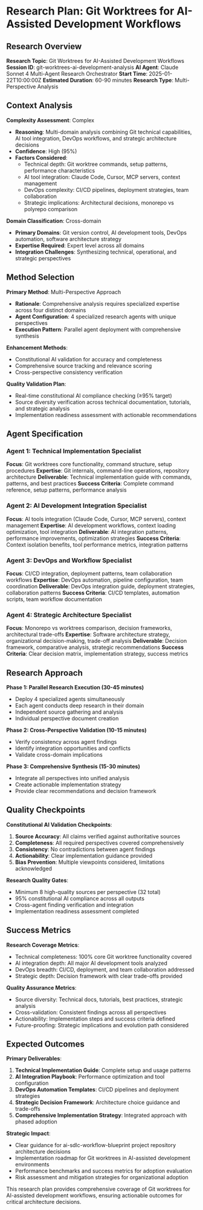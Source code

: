 # Research Plan: Git Worktrees for AI-Assisted Development Workflows

## Research Overview

**Research Topic**: Git Worktrees for AI-Assisted Development Workflows
**Session ID**: git-worktrees-ai-development-analysis
**AI Agent**: Claude Sonnet 4 Multi-Agent Research Orchestrator
**Start Time**: 2025-01-22T10:00:00Z
**Estimated Duration**: 60-90 minutes
**Research Type**: Multi-Perspective Analysis

## Context Analysis

**Complexity Assessment**: Complex
- **Reasoning**: Multi-domain analysis combining Git technical capabilities, AI tool integration, DevOps workflows, and strategic architecture decisions
- **Confidence**: High (95%)
- **Factors Considered**:
  - Technical depth: Git worktree commands, setup patterns, performance characteristics
  - AI tool integration: Claude Code, Cursor, MCP servers, context management
  - DevOps complexity: CI/CD pipelines, deployment strategies, team collaboration
  - Strategic implications: Architectural decisions, monorepo vs polyrepo comparison

**Domain Classification**: Cross-domain
- **Primary Domains**: Git version control, AI development tools, DevOps automation, software architecture strategy
- **Expertise Required**: Expert level across all domains
- **Integration Challenges**: Synthesizing technical, operational, and strategic perspectives

## Method Selection

**Primary Method**: Multi-Perspective Approach
- **Rationale**: Comprehensive analysis requires specialized expertise across four distinct domains
- **Agent Configuration**: 4 specialized research agents with unique perspectives
- **Execution Pattern**: Parallel agent deployment with comprehensive synthesis

**Enhancement Methods**:
- Constitutional AI validation for accuracy and completeness
- Comprehensive source tracking and relevance scoring
- Cross-perspective consistency verification

**Quality Validation Plan**:
- Real-time constitutional AI compliance checking (≥95% target)
- Source diversity verification across technical documentation, tutorials, and strategic analysis
- Implementation readiness assessment with actionable recommendations

## Agent Specification

### Agent 1: Technical Implementation Specialist
**Focus**: Git worktrees core functionality, command structure, setup procedures
**Expertise**: Git internals, command-line operations, repository architecture
**Deliverable**: Technical implementation guide with commands, patterns, and best practices
**Success Criteria**: Complete command reference, setup patterns, performance analysis

### Agent 2: AI Development Integration Specialist  
**Focus**: AI tools integration (Claude Code, Cursor, MCP servers), context management
**Expertise**: AI development workflows, context loading optimization, tool integration
**Deliverable**: AI integration patterns, performance improvements, optimization strategies
**Success Criteria**: Context isolation benefits, tool performance metrics, integration patterns

### Agent 3: DevOps and Workflow Specialist
**Focus**: CI/CD integration, deployment patterns, team collaboration workflows
**Expertise**: DevOps automation, pipeline configuration, team coordination
**Deliverable**: DevOps integration guide, deployment strategies, collaboration patterns
**Success Criteria**: CI/CD templates, automation scripts, team workflow documentation

### Agent 4: Strategic Architecture Specialist
**Focus**: Monorepo vs worktrees comparison, decision frameworks, architectural trade-offs
**Expertise**: Software architecture strategy, organizational decision-making, trade-off analysis
**Deliverable**: Decision framework, comparative analysis, strategic recommendations
**Success Criteria**: Clear decision matrix, implementation strategy, success metrics

## Research Approach

**Phase 1: Parallel Research Execution (30-45 minutes)**
- Deploy 4 specialized agents simultaneously
- Each agent conducts deep research in their domain
- Independent source gathering and analysis
- Individual perspective document creation

**Phase 2: Cross-Perspective Validation (10-15 minutes)**
- Verify consistency across agent findings
- Identify integration opportunities and conflicts
- Validate cross-domain implications

**Phase 3: Comprehensive Synthesis (15-30 minutes)**
- Integrate all perspectives into unified analysis
- Create actionable implementation strategy
- Provide clear recommendations and decision framework

## Quality Checkpoints

**Constitutional AI Validation Checkpoints**:
1. **Source Accuracy**: All claims verified against authoritative sources
2. **Completeness**: All required perspectives covered comprehensively  
3. **Consistency**: No contradictions between agent findings
4. **Actionability**: Clear implementation guidance provided
5. **Bias Prevention**: Multiple viewpoints considered, limitations acknowledged

**Research Quality Gates**:
- Minimum 8 high-quality sources per perspective (32 total)
- 95% constitutional AI compliance across all outputs
- Cross-agent finding verification and integration
- Implementation readiness assessment completed

## Success Metrics

**Research Coverage Metrics**:
- Technical completeness: 100% core Git worktree functionality covered
- AI integration depth: All major AI development tools analyzed
- DevOps breadth: CI/CD, deployment, and team collaboration addressed
- Strategic depth: Decision framework with clear trade-offs provided

**Quality Assurance Metrics**:
- Source diversity: Technical docs, tutorials, best practices, strategic analysis
- Cross-validation: Consistent findings across all perspectives
- Actionability: Implementation steps and success criteria defined
- Future-proofing: Strategic implications and evolution path considered

## Expected Outcomes

**Primary Deliverables**:
1. **Technical Implementation Guide**: Complete setup and usage patterns
2. **AI Integration Playbook**: Performance optimization and tool configuration
3. **DevOps Automation Templates**: CI/CD pipelines and deployment strategies  
4. **Strategic Decision Framework**: Architecture choice guidance and trade-offs
5. **Comprehensive Implementation Strategy**: Integrated approach with phased adoption

**Strategic Impact**: 
- Clear guidance for ai-sdlc-workflow-blueprint project repository architecture decisions
- Implementation roadmap for Git worktrees in AI-assisted development environments
- Performance benchmarks and success metrics for adoption evaluation
- Risk assessment and mitigation strategies for organizational adoption

This research plan provides comprehensive coverage of Git worktrees for AI-assisted development workflows, ensuring actionable outcomes for critical architecture decisions.